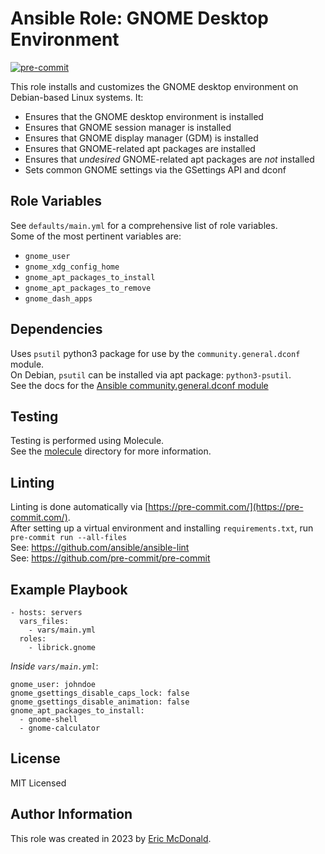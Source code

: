 # Ansible Role: GNOME Desktop Environment
[![pre-commit](https://img.shields.io/badge/pre--commit-enabled-brightgreen?logo=pre-commit)](https://github.com/pre-commit/pre-commit)

This role installs and customizes the GNOME desktop environment on Debian-based Linux systems. It:
 - Ensures that the GNOME desktop environment is installed
 - Ensures that GNOME session manager is installed
 - Ensures that GNOME display manager (GDM) is installed
 - Ensures that GNOME-related apt packages are installed
 - Ensures that *undesired* GNOME-related apt packages are *not* installed
 - Sets common GNOME settings via the GSettings API and dconf

## Role Variables
See `defaults/main.yml` for a comprehensive list of role variables.  
Some of the most pertinent variables are:
- `gnome_user`
- `gnome_xdg_config_home`
- `gnome_apt_packages_to_install`
- `gnome_apt_packages_to_remove`
- `gnome_dash_apps`

## Dependencies
Uses `psutil` python3 package for use by the `community.general.dconf` module.  
On Debian, `psutil` can be installed via apt package: `python3-psutil`.  
See the docs for the [Ansible community.general.dconf module](https://docs.ansible.com/ansible/latest/collections/community/general/dconf_module.html)

## Testing
Testing is performed using Molecule.  
See the [molecule](./molecule/) directory for more information.

## Linting
Linting is done automatically via [https://pre-commit.com/](https://pre-commit.com/).  
After setting up a virtual environment and installing `requirements.txt`, run  
`pre-commit run --all-files`  
See: https://github.com/ansible/ansible-lint  
See: https://github.com/pre-commit/pre-commit

## Example Playbook
    - hosts: servers
      vars_files:
        - vars/main.yml
      roles:
        - librick.gnome

*Inside `vars/main.yml`*:

    gnome_user: johndoe
    gnome_gsettings_disable_caps_lock: false
    gnome_gsettings_disable_animation: false
    gnome_apt_packages_to_install:
      - gnome-shell
      - gnome-calculator

## License

MIT Licensed

## Author Information

This role was created in 2023 by [Eric McDonald](https://juniperspring.xyz/).
